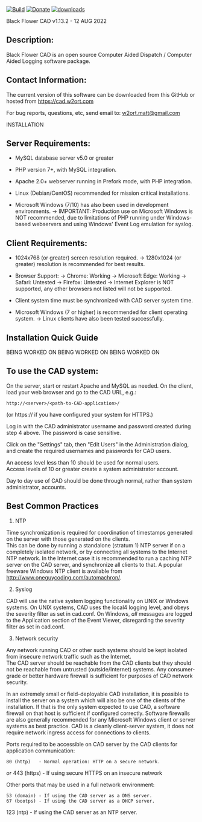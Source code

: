 [![Build](https://img.shields.io/badge/build-stable-green)](https://www.w2ort.com)
[![Donate](https://img.shields.io/badge/donate-Paypal-blue)](https://paypal.me/modernsnipe14?country.x=US&locale.x=en_US)
[![downloads](https://img.shields.io/github/downloads/modernsnipe14/blackflower/total)](https://cad.w2ort.com)


Black Flower CAD v1.13.2 - 12 AUG 2022




  Description:
  ------------
  Black Flower CAD is an open source Computer Aided Dispatch / Computer Aided Logging software package.  
  
  Contact Information:
  --------------------
  The current version of this software can be downloaded from this GitHub or hosted from https://cad.w2ort.com
  
  For bug reports, questions, etc, send email to:
    w2ort.matt@gmail.com


INSTALLATION
  
  Server Requirements:
  --------------------
  * MySQL database server v5.0 or greater
  * PHP version 7+, with MySQL integration.
  * Apache 2.0+ webserver running in Prefork mode, with PHP integration.
  
  * Linux (Debian/CentOS) recommended for mission critical installations.
  * Microsoft Windows (7/10) has also been used in development environments.
    -> IMPORTANT:  Production use on Microsoft Windows is NOT recommended,
       due to limitations of PHP running under Windows-based webservers and
       using Windows' Event Log emulation for syslog.
  
  
  Client Requirements:
  --------------------
  * 1024x768 (or greater) screen resolution required.
    -> 1280x1024 (or greater) resolution is recommended for best results.

  * Browser Support:
    -> Chrome: Working
    -> Microsoft Edge: Working
    -> Safari: Untested
    -> Firefox: Untested
    -> Internet Explorer is NOT supported, any other browsers not listed will not be supported.

  * Client system time must be synchronized with CAD server system time.
  
  * Microsoft Windows (7 or higher) is recommended for client operating system.
    -> Linux clients have also been tested successfully.

  
  
  Installation Quick Guide
  ------------------------

BEING WORKED ON
BEING WORKED ON
BEING WORKED ON




  To use the CAD system:
  ----------------------
  On the server, start or restart Apache and MySQL as needed.
  On the client, load your web browser and go to the CAD URL, e.g.:

    http://<server>/<path-to-CAD-application>/

  (or https:// if you have configured your system for HTTPS.)
  
  Log in with the CAD administrator username and password created 
  during step 4 above.  The password is case sensitive.
  
  Click on the "Settings" tab, then "Edit Users" in the Administration 
  dialog, and create the required usernames and passwords for CAD users.

  An access level less than 10 should be used for normal users.  
  Access levels of 10 or greater create a system administrator account.  

  Day to day use of CAD should be done through normal, rather than
  system administrator, accounts.
  
  
  Best Common Practices
  ---------------------
  1)  NTP
  
  Time synchronization is required for coordination of timestamps 
  generated on the server with those generated on the clients.  
  This can be done by running a standalone (stratum 1) NTP server 
  if on a completely isolated network, or by connecting all systems 
  to the Internet NTP network.  In the Internet case it is 
  recommended to run a caching NTP server on the CAD server, and 
  synchronize all clients to that.  A popular freeware Windows NTP 
  client is available from http://www.oneguycoding.com/automachron/.
  
  2)  Syslog
  
  CAD will use the native system logging functionality on UNIX or 
  Windows systems.  On UNIX systems, CAD uses the local4 logging level,
  and obeys the severity filter as set in cad.conf.  On Windows, 
  *all* messages are logged to the Application section of the Event 
  Viewer, disregarding the severity filter as set in cad.conf.  
  
  3)  Network security
  
  Any network running CAD or other such systems should be kept 
  isolated from insecure network traffic such as the Internet.  
  The CAD server should be reachable from the CAD clients but they
  should not be reachable from untrusted (outside/Internet) systems.
  Any consumer-grade or better hardware firewall is sufficient for 
  purposes of CAD network security.  
  
  In an extremely small or field-deployable CAD installation, it is 
  possible to install the server on a system which will also be one
  of the clients of the installation.  If that is the only system 
  expected to use CAD, a software firewall on that host is sufficient 
  if configured correctly.  Software firewalls are also generally 
  recommended for any Microsoft Windows client or server systems 
  as best practice.  CAD is a cleanly client-server system, it does 
  not require network ingress access for connections _to_ clients.
  
  Ports required to be accessible on CAD server by the CAD clients
  for application communication:
  
    80 (http)   - Normal operation: HTTP on a secure network.
  *or*
   443 (https)  - If using secure HTTPS on an insecure network
  
  Other ports that may be used in a full network environment:
  
    53 (domain) - If using the CAD server as a DNS server.
    67 (bootps) - If using the CAD server as a DHCP server.
   123 (ntp)    - If using the CAD server as an NTP server.
  
  
  
